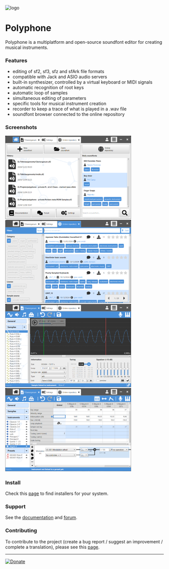 ![logo](logo.png "logo")
# Polyphone

Polyphone is a multiplatform and open-source soundfont editor for creating musical instruments.

### Features

 * editing of sf2, sf3, sfz and sfArk file formats
 * compatible with Jack and ASIO audio servers
 * built-in synthesizer, controlled by a virtual keyboard or MIDI signals
 * automatic recognition of root keys
 * automatic loop of samples
 * simultaneous editing of parameters
 * specific tools for musical instrument creation
 * recorder to keep a trace of what is played in a .wav file
 * soundfont browser connected to the online repository

### Screenshots

<p float="left">
  <img src="screenshots/Home.png" alt="Home" width="400" />
  <img src="screenshots/SoundfontBrowser.png" alt="Soundfont browser" width="400" />
  <img src="screenshots/SampleConfiguration.png" alt="Sample configuration" width="400" />
  <img src="screenshots/InstrumentEditing.png" alt="Instrument editing" width="400" />
</p>

### Install

Check this [page](https://www.polyphone.io/software) to find installers for your system.

### Support

See the [documentation](https://www.polyphone.io/documentation) and [forum](https://www.polyphone.io/forum).

### Contributing

To contribute to the project (create a bug report / suggest an improvement / complete a translation), please see this [page](CONTRIBUTING.md).

- - - - 

[![Donate](https://img.shields.io/badge/Donate-PayPal-green.svg)](https://www.paypal.com/cgi-bin/webscr?cmd=_donations&business=ESBLSGPJ7P938&lc=US&item_name=Polyphone%20project)
